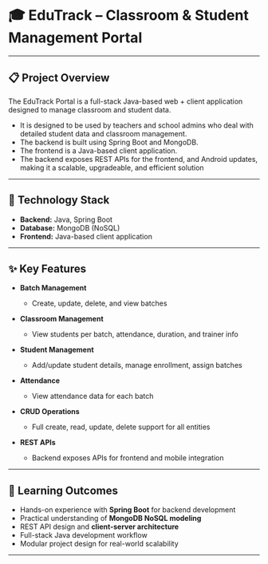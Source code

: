 # 🎓 EduTrack – Classroom & Student Management Portal
----


## 📋 Project Overview

The EduTrack Portal is a full-stack Java-based web + client application designed to manage classroom and student data.
- It is designed to be used by teachers and school admins who deal with detailed student data and classroom management.
- The backend is built using Spring Boot and MongoDB.
- The frontend is a Java-based client application.
- The backend exposes REST APIs for the frontend, and Android updates, making it a scalable, upgradeable, and efficient solution

----


## 🧰 Technology Stack

- **Backend:** Java, Spring Boot  
- **Database:** MongoDB (NoSQL)  
- **Frontend:** Java-based client application

---

## ✨ Key Features

- **Batch Management**
  - Create, update, delete, and view batches  

- **Classroom Management**
  - View students per batch, attendance, duration, and trainer info  

- **Student Management**
  - Add/update student details, manage enrollment, assign batches  

- **Attendance**
  - View attendance data for each batch  

- **CRUD Operations**
  - Full create, read, update, delete support for all entities  

- **REST APIs**
  - Backend exposes APIs for frontend and mobile integration  

---


## 🎯 Learning Outcomes

- Hands-on experience with **Spring Boot** for backend development  
- Practical understanding of **MongoDB NoSQL modeling**  
- REST API design and **client-server architecture**  
- Full-stack Java development workflow  
- Modular project design for real-world scalability  

---






